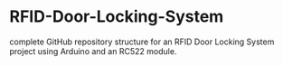 # RFID-Door-Locking-System
complete GitHub repository structure for an RFID Door Locking System project using Arduino and an RC522 module.
